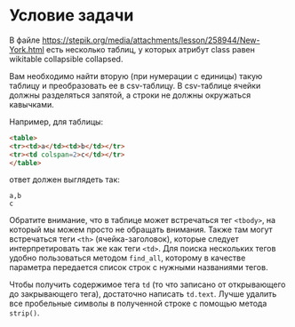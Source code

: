 # Условие задачи

В файле https://stepik.org/media/attachments/lesson/258944/New-York.html  есть несколько таблиц, у которых атрибут class равен wikitable collapsible collapsed.

Вам необходимо найти вторую (при нумерации с единицы) такую таблицу и преобразовать ее в csv-таблицу. В csv-таблице ячейки должны разделяться запятой, а строки не должны окружаться кавычками.

Например, для таблицы:

```html
<table>
<tr><td>a</td><td>b</td></tr>
<tr><td colspan=2>c</td></tr>
</table>
```

ответ должен выглядеть так:

```
a,b
c
```

Обратите внимание, что в таблице может встречаться тег `<tbody>`, на который мы можем просто не обращать внимания. Также там могут встречаться теги `<th>` (ячейка-заголовок), которые следует интерпретировать так же как теги `<td>`. Для поиска нескольких тегов удобно пользоваться методом `find_all`, которому в качестве параметра передается список строк с нужными названиями тегов.

Чтобы получить содержимое тега `td` (то что записано от открывающего до закрывающего тега), достаточно написать `td.text`. Лучше удалить все пробельные символы в полученной строке с помощью метода `strip()`.
